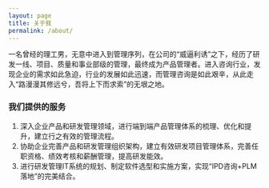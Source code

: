 ```yaml
---
layout: page
title: 关于我
permalink: /about/
---
```


一名曾经的理工男，无意中进入到管理序列，在公司的“威逼利诱”之下，经历了研发一线、项目、质量和事业部级的管理，最终成为产品管理者。进入咨询行业，发现企业的需求如此急迫，行业的发展如此迅速，而管理咨询是如此艰辛，从此走入“路漫漫其修远兮，吾将上下而求索”的无垠之地。


### 我们提供的服务

1. 深入企业产品和研发管理领域，进行端到端产品管理体系的梳理、优化和提升，建立行之有效的管理流程。
1. 协助企业完善产品和研发管理组织架构，建立有效研发项目管理体系，完善任职资格、绩效考核和薪酬管理，提高研发能效。
1. 进行研发管理IT系统的规划、制定软件选型和实施方案，实现“IPD咨询+PLM落地”的完美结合。
